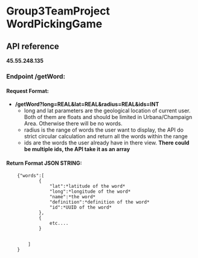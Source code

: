 # Group3TeamProject  WordPickingGame
## API reference       
**45.55.248.135**
### Endpoint /getWord:      
#### Request Format:
* __/getWord?long=REAL&lat=REAL&radius=REAL&ids=INT__  
	* long and lat parameters are the geological location of current user. Both of them are floats and should be limited in Urbana/Champaign Area. Otherwise there will be no words.  
	* radius is the range of words the user want to display, the API do strict circular calculation and return all the words within the range
	* ids are the words the user already have in there view. **There could be multiple ids, the API take it as an array**  
	

#### Return Format **JSON STRING**:
		{"words":[  
				{  
					"lat":*latitude of the word*  
					"long":*longitude of the word*  
					"name":*the word*  
					"definition":*definition of the word*  
					"id":*UUID of the word*  
				},  
				{  
					etc....  
				}  
			
			
			]
		}
	 
